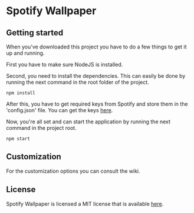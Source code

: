 # Spotify Wallpaper

## Getting started
When you've downloaded this project you have to do a few things to get it up and running.

First you have to make sure NodeJS is installed.

Second, you need to install the dependencies. This can easily be done by running the next command in the root folder of the project.

```npm install```

After this, you have to get required keys from Spotify and store them in the 'config.json' file. You can get the keys [here](https://developer.spotify.com/dashboard/applications).

Now, you're all set and can start the application by running the next command in the project root.

```npm start```

## Customization
For the customization options you can consult the wiki.

## License 
Spotify Wallpaper is licensed a MIT license that is available [here](https://github.com/Spars3Matrix/spotify-wallpaper/blob/master/LICENSE).